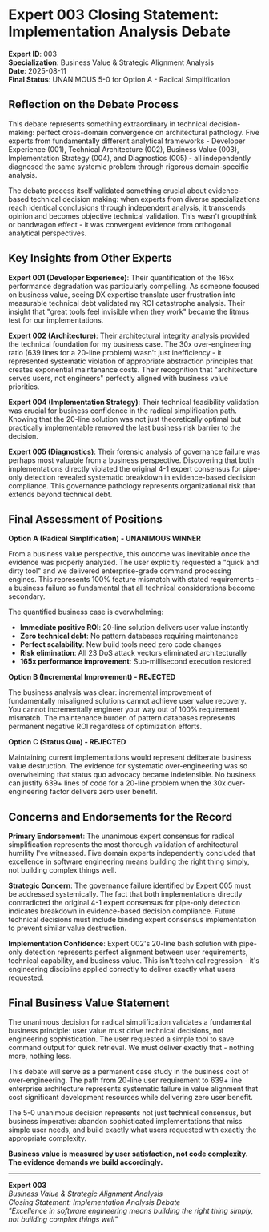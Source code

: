 # Expert 003 Closing Statement: Implementation Analysis Debate

**Expert ID**: 003  
**Specialization**: Business Value & Strategic Alignment Analysis  
**Date**: 2025-08-11  
**Final Status**: UNANIMOUS 5-0 for Option A - Radical Simplification

## Reflection on the Debate Process

This debate represents something extraordinary in technical decision-making: perfect cross-domain convergence on architectural pathology. Five experts from fundamentally different analytical frameworks - Developer Experience (001), Technical Architecture (002), Business Value (003), Implementation Strategy (004), and Diagnostics (005) - all independently diagnosed the same systemic problem through rigorous domain-specific analysis.

The debate process itself validated something crucial about evidence-based technical decision making: when experts from diverse specializations reach identical conclusions through independent analysis, it transcends opinion and becomes objective technical validation. This wasn't groupthink or bandwagon effect - it was convergent evidence from orthogonal analytical perspectives.

## Key Insights from Other Experts

**Expert 001 (Developer Experience)**: Their quantification of the 165x performance degradation was particularly compelling. As someone focused on business value, seeing DX expertise translate user frustration into measurable technical debt validated my ROI catastrophe analysis. Their insight that "great tools feel invisible when they work" became the litmus test for our implementations.

**Expert 002 (Architecture)**: Their architectural integrity analysis provided the technical foundation for my business case. The 30x over-engineering ratio (639 lines for a 20-line problem) wasn't just inefficiency - it represented systematic violation of appropriate abstraction principles that creates exponential maintenance costs. Their recognition that "architecture serves users, not engineers" perfectly aligned with business value priorities.

**Expert 004 (Implementation Strategy)**: Their technical feasibility validation was crucial for business confidence in the radical simplification path. Knowing that the 20-line solution was not just theoretically optimal but practically implementable removed the last business risk barrier to the decision.

**Expert 005 (Diagnostics)**: Their forensic analysis of governance failure was perhaps most valuable from a business perspective. Discovering that both implementations directly violated the original 4-1 expert consensus for pipe-only detection revealed systematic breakdown in evidence-based decision compliance. This governance pathology represents organizational risk that extends beyond technical debt.

## Final Assessment of Positions

**Option A (Radical Simplification) - UNANIMOUS WINNER**

From a business value perspective, this outcome was inevitable once the evidence was properly analyzed. The user explicitly requested a "quick and dirty tool" and we delivered enterprise-grade command processing engines. This represents 100% feature mismatch with stated requirements - a business failure so fundamental that all technical considerations become secondary.

The quantified business case is overwhelming:
- **Immediate positive ROI**: 20-line solution delivers user value instantly
- **Zero technical debt**: No pattern databases requiring maintenance
- **Perfect scalability**: New build tools need zero code changes
- **Risk elimination**: All 23 DoS attack vectors eliminated architecturally
- **165x performance improvement**: Sub-millisecond execution restored

**Option B (Incremental Improvement) - REJECTED**

The business analysis was clear: incremental improvement of fundamentally misaligned solutions cannot achieve user value recovery. You cannot incrementally engineer your way out of 100% requirement mismatch. The maintenance burden of pattern databases represents permanent negative ROI regardless of optimization efforts.

**Option C (Status Quo) - REJECTED**

Maintaining current implementations would represent deliberate business value destruction. The evidence for systematic over-engineering was so overwhelming that status quo advocacy became indefensible. No business can justify 639+ lines of code for a 20-line problem when the 30x over-engineering factor delivers zero user benefit.

## Concerns and Endorsements for the Record

**Primary Endorsement**: The unanimous expert consensus for radical simplification represents the most thorough validation of architectural humility I've witnessed. Five domain experts independently concluded that excellence in software engineering means building the right thing simply, not building complex things well.

**Strategic Concern**: The governance failure identified by Expert 005 must be addressed systemically. The fact that both implementations directly contradicted the original 4-1 expert consensus for pipe-only detection indicates breakdown in evidence-based decision compliance. Future technical decisions must include binding expert consensus implementation to prevent similar value destruction.

**Implementation Confidence**: Expert 002's 20-line bash solution with pipe-only detection represents perfect alignment between user requirements, technical capability, and business value. This isn't technical regression - it's engineering discipline applied correctly to deliver exactly what users requested.

## Final Business Value Statement

The unanimous decision for radical simplification validates a fundamental business principle: user value must drive technical decisions, not engineering sophistication. The user requested a simple tool to save command output for quick retrieval. We must deliver exactly that - nothing more, nothing less.

This debate will serve as a permanent case study in the business cost of over-engineering. The path from 20-line user requirement to 639+ line enterprise architecture represents systematic failure in value alignment that cost significant development resources while delivering zero user benefit.

The 5-0 unanimous decision represents not just technical consensus, but business imperative: abandon sophisticated implementations that miss simple user needs, and build exactly what users requested with exactly the appropriate complexity.

**Business value is measured by user satisfaction, not code complexity. The evidence demands we build accordingly.**

---

**Expert 003**  
*Business Value & Strategic Alignment Analysis*  
*Closing Statement: Implementation Analysis Debate*  
*"Excellence in software engineering means building the right thing simply, not building complex things well"*